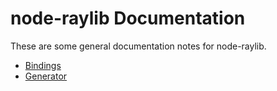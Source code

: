 # node-raylib Documentation

These are some general documentation notes for node-raylib.

- [Bindings](bindings)
- [Generator](generator)

